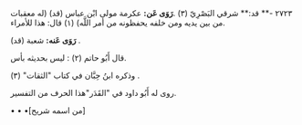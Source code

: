 ٢٧٢٣ -** قد:** شرقي البَصْرِيّ (٣) .**رَوَى عَن:** عكرمة مولى ابْن عباس (قد) (له معقبات من بين يديه ومن خلفه يحفظونه من أمر اللَّه) (١) قال: هذا للأمراء.

**رَوَى عَنه:** شعبة (قد) .

قال أَبُو حاتم (٢) : ليس بحديثه بأس.

وذكره ابنُ حِبَّان في كتاب "الثقات" (٣) .

روى له أَبُو داود في "القَدَر"هذا الحرف من التفسير.

• • •[من اسمه شريح]